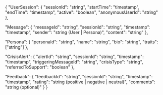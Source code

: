 {
  "UserSession": {
    "sessionId": "string",
    "startTime": "timestamp",
    "endTime": "timestamp",
    "active": "boolean",
    "anonymousUserId": "string"
  },

  "Message": {
    "messageId": "string",
    "sessionId": "string",
    "timestamp": "timestamp",
    "sender": "string (User | Persona)",
    "content": "string"
  },

  "Persona": {
    "personaId": "string",
    "name": "string",
    "bio": "string",
    "traits": ["string"]
  },

  "CrisisAlert": {
    "alertId": "string",
    "sessionId": "string",
    "timestamp": "timestamp",
    "triggeringMessageId": "string",
    "crisisType": "string",
    "referredToSupport": "boolean"
  },

  "Feedback": {
    "feedbackId": "string",
    "sessionId": "string",
    "timestamp": "timestamp",
    "rating": "string (positive | negative | neutral)",
    "comments": "string (optional)"
  }
}
